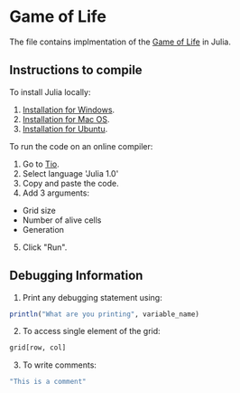 # Game of Life
The file contains implmentation of the [Game of Life](http://rosettacode.org/wiki/Conway%27s_Game_of_Life) in Julia.

## Instructions to compile

To install Julia locally:
1. [Installation for Windows](https://www.geeksforgeeks.org/how-to-install-julia-on-windows/).
2. [Installation for Mac OS](https://www.aere.iastate.edu/~pwei/aere504x/julia-mac.html).
3. [Installation for Ubuntu](https://ferrolho.github.io/blog/2019-01-26/how-to-install-julia-on-ubuntu).

To run the code on an online compiler:
1. Go to [Tio](https://tio.run/#).
2. Select language 'Julia 1.0'
3. Copy and paste the code.
4. Add 3 arguments: 
  * Grid size
  * Number of alive cells
  * Generation
5. Click "Run".

## Debugging Information

1. Print any debugging statement using:
```julia
println("What are you printing", variable_name)
```
2. To access single element of the grid:
```julia
grid[row, col]
```
3. To write comments:
```julia
"This is a comment"
```
